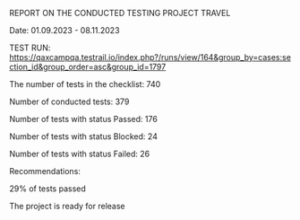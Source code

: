 REPORT ON THE CONDUCTED TESTING PROJECT TRAVEL

Date: 01.09.2023 - 08.11.2023

TEST RUN: https://qaxcampqa.testrail.io/index.php?/runs/view/164&group_by=cases:section_id&group_order=asc&group_id=1797

The number of tests in the checklist: 740

Number of conducted tests:          379

Number of tests with status Passed: 176

Number of tests with status Blocked: 24

Number of tests with status Failed:  26 

Recommendations:

29% of tests passed

The project is ready for release

